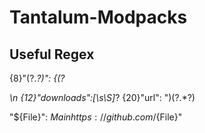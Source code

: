 # Tantalum-Modpacks

## Useful Regex
{8}"(?<File>.*?)": \{(?<Main>\n {12}"downloads":[\s\S]*? {20}"url": ")(?<url>.*?)


"${File}"\: ${Main}https://github.com/${File}"
